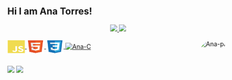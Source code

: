 ## Hi I am Ana Torres!
<div align="center" style="display: inline_block">
  <a href="https://github.com/AnaTorres7">
  <img height="180em" src="https://github-readme-stats.vercel.app/api?username=AnaTorres7&show_icons=true&theme=dracula&include_all_commits=true&count_private=true"/>
  <img height="180em" src="https://github-readme-stats.vercel.app/api/top-langs/?username=AnaTorres7&layout=compact&langs_count=7&theme=dracula"/>
</div>
<div style="display: inline_block"><br>
  <img align="center" alt="Ana-Js" height="30" width="40" src="https://raw.githubusercontent.com/devicons/devicon/master/icons/javascript/javascript-plain.svg">
  <img align="center" alt="Ana-HTML" height="30" width="40" src="https://raw.githubusercontent.com/devicons/devicon/master/icons/html5/html5-original.svg">
  <img align="center" alt="Ana-CSS" height="30" width="40" src="https://raw.githubusercontent.com/devicons/devicon/master/icons/css3/css3-original.svg">
  <img align="center" alt="Ana-C" height="30" width="40" src="https://img.icons8.com/color/452/c-programming.png">
  <img align="right" alt="Ana-pic" height="150" style="border-radius:50px;" src="https://media.discordapp.net/attachments/1031275618962264228/1031276529520476222/ezgif.com-gif-maker.gif?width=427&height=427">
</div>
  
  ##
 
<div> 
  <a href = "mailto:contatoanaflaviatorresc@gmail.com"><img src="https://img.shields.io/badge/-Gmail-%23333?style=for-the-badge&logo=gmail&logoColor=white" target="_blank"></a>
  <a href="linkedin.com/in/ana-flávia-torres-do-carmo-934995240" target="_blank"><img src="https://img.shields.io/badge/-LinkedIn-%230077B5?style=for-the-badge&logo=linkedin&logoColor=white" target="_blank"></a> 
 
 
</div>
